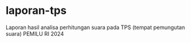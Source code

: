 # laporan-tps
Laporan hasil analisa perhitungan suara pada TPS (tempat pemungutan suara) PEMILU RI 2024
